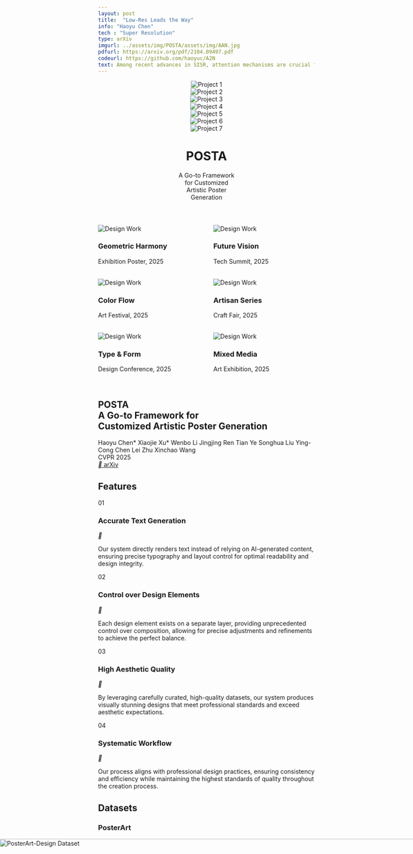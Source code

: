 ```yaml
---
layout: post
title:  "Low-Res Leads the Way"
info: "Haoyu Chen"
tech : "Super Resolution"
type: arXiv
imgurl: ../assets/img/POSTA/assets/img/AAN.jpg
pdfurl: https://arxiv.org/pdf/2104.09497.pdf
codeurl: https://github.com/haoyuc/A2N
text: Among recent advances in SISR, attention mechanisms are crucial for high performance SR models. However, few works really discuss why attention works and how it works. In this work, we attempt to quantify and visualize the static attention mechanisms and show that not all attention modules are equally beneficial. We then propose attention in attention network (AN) for highly accurate image SR. This allows attention modules to specialize to beneficial examples without otherwise penalties and thus greatly improve the capacity of the attention network with little parameter overhead. 
---
```




<script src="https://cdn.tailwindcss.com"></script>
<link rel="preconnect" href="https://fonts.googleapis.com" />
<link rel="preconnect" href="https://fonts.gstatic.com" crossorigin />
<link
    href="https://fonts.googleapis.com/css2?family=Pacifico&family=Space+Grotesk:wght@300;400;500;600;700&family=Inter:wght@300;400;500;600&family=Plus+Jakarta+Sans:wght@400;500;600;700&family=Sailec:wght@400;500;600;700&display=swap"
    rel="stylesheet"
/>
<link
    href="https://cdn.jsdelivr.net/npm/remixicon@4.5.0/fonts/remixicon.css"
    rel="stylesheet"
/>
<style>
    :where([class^="ri-"])::before { content: "\f3c2"; }
    .font-['Space_Grotesk'] {
    letter-spacing: -0.03em;
    }
    .font-['Syne'] {
    letter-spacing: -0.02em;
    }
    .font-['Cabinet_Grotesk'] {
    letter-spacing: -0.02em;
    }
    .masonry {
    column-count: 3;
    column-gap: 2rem;
    }
    .masonry-item {
    break-inside: avoid;
    margin-bottom: 2rem;
    }
    @media (max-width: 1024px) {
    .masonry { column-count: 2; }
    }
    @media (max-width: 640px) {
    .masonry { column-count: 1; }
    }
    @keyframes scroll-left {
    0% { transform: translateX(0); }
    100% { transform: translateX(-50%); }
  }
</style>
<script>
    tailwind.config = {
    theme: {
        extend: {
        colors: { primary: "#1a1a1a", secondary: "#4a4a4a" },
        borderRadius: {
            none: "0px",
            sm: "2px",
            DEFAULT: "4px",
            md: "8px",
            lg: "12px",
            xl: "16px",
            "2xl": "20px",
            "3xl": "24px",
            full: "9999px",
            button: "4px",
        },
        },
    },
    };
</script>

  <body class="bg-white min-h-screen">
    <header class="min-h-screen flex flex-col justify-between">
      <!-- <div class="grid grid-cols-7 gap-4 p-8 max-w-[90vw] mx-auto"> -->
      <div class="grid grid-cols-7 gap-4 p-8 mx-auto">
        <div class=" overflow-hidden">
          <img
            src="./assets/img/POSTA/poster/00000.jpg"
            class="w-full h-full object-cover"
            alt="Project 1"
          />
        </div>
        <div class=" overflow-hidden">
          <img
            src="./assets/img/POSTA/poster/00012.jpg"
            class="w-full h-full object-cover"
            alt="Project 2"
          />
        </div>
        <div class=" overflow-hidden">
          <img
            src="./assets/img/POSTA/poster/00015.jpg"
            class="w-full h-full object-cover"
            alt="Project 3"
          />
        </div>
        <div class=" overflow-hidden">
          <img
            src="./assets/img/POSTA/poster/00020.jpg"
            class="w-full h-full object-cover"
            alt="Project 4"
          />
        </div>
        <div class=" overflow-hidden">
          <img
            src="./assets/img/POSTA/poster/00021.jpg"
            class="w-full h-full object-cover"
            alt="Project 5"
          />
        </div>
        <div class=" overflow-hidden">
          <img
            src="./assets/img/POSTA/poster/00022.jpg"
            class="w-full h-full object-cover"
            alt="Project 6"
          />
        </div>
        <div class=" overflow-hidden">
          <img
            src="./assets/img/POSTA/poster/00023.jpg"
            class="w-full h-full object-cover"
            alt="Project 7"
          />
        </div>
      </div>
      <div class="flex items-end justify-between w-full pb-16 px-8">
        <h1
          class="font-['Space_Grotesk'] text-[15vw] text-primary tracking-tight leading-[0.8] uppercase font-light flex-shrink-0"
          style="font-variation-settings: 'wght' 300;"
        >
          POSTA
        </h1>
        <div class="pl-8 mb-4 flex-shrink">
          <p
            class="font-['Inter'] text-2xl md:text-3xl lg:text-4xl text-secondary"
          >
            A Go-to Framework<br />for Customized<br />Artistic Poster<br />Generation
          </p>
        </div>
      </div>
    </header>
    <section class="px-6 py-32 bg-white">
      <div class="container mx-auto">
        <div class="masonry">
          <div class="masonry-item group cursor-pointer">
            <div class="relative overflow-hidden rounded-lg">
              <img
                src="./assets/img/POSTA/poster/00024.jpg"
                class="w-full object-cover transition-transform duration-500 group-hover:scale-105"
                alt="Design Work"
              />
              <div
                class="absolute inset-0 bg-black/60 opacity-0 group-hover:opacity-100 transition-opacity flex items-center justify-center"
              >
                <div class="text-center">
                  <h3 class="font-['Space_Grotesk'] text-white text-2xl mb-2">
                    Geometric Harmony
                  </h3>
                  <p class="font-['Inter'] text-white/80 text-sm">
                    Exhibition Poster, 2025
                  </p>
                </div>
              </div>
            </div>
          </div>
          <div class="masonry-item group cursor-pointer">
            <div class="relative overflow-hidden rounded-lg">
              <img
                src="./assets/img/POSTA/poster/00025.jpg"
                class="w-full object-cover transition-transform duration-500 group-hover:scale-105"
                alt="Design Work"
              />
              <div
                class="absolute inset-0 bg-black/60 opacity-0 group-hover:opacity-100 transition-opacity flex items-center justify-center"
              >
                <div class="text-center">
                  <h3 class="font-['Space_Grotesk'] text-white text-2xl mb-2">
                    Color Flow
                  </h3>
                  <p class="font-['Inter'] text-white/80 text-sm">
                    Art Festival, 2025
                  </p>
                </div>
              </div>
            </div>
          </div>
          <div class="masonry-item group cursor-pointer">
            <div class="relative overflow-hidden rounded-lg">
              <img
                src="./assets/img/POSTA/poster/00026.jpg"
                class="w-full object-cover transition-transform duration-500 group-hover:scale-105"
                alt="Design Work"
              />
              <div
                class="absolute inset-0 bg-black/60 opacity-0 group-hover:opacity-100 transition-opacity flex items-center justify-center"
              >
                <div class="text-center">
                  <h3 class="font-['Space_Grotesk'] text-white text-2xl mb-2">
                    Type & Form
                  </h3>
                  <p class="font-['Inter'] text-white/80 text-sm">
                    Design Conference, 2025
                  </p>
                </div>
              </div>
            </div>
          </div>
          <div class="masonry-item group cursor-pointer">
            <div class="relative overflow-hidden rounded-lg">
              <img
                src="./assets/img/POSTA/poster/00023.jpg"
                class="w-full object-cover transition-transform duration-500 group-hover:scale-105"
                alt="Design Work"
              />
              <div
                class="absolute inset-0 bg-black/60 opacity-0 group-hover:opacity-100 transition-opacity flex items-center justify-center"
              >
                <div class="text-center">
                  <h3 class="font-['Space_Grotesk'] text-white text-2xl mb-2">
                    Future Vision
                  </h3>
                  <p class="font-['Inter'] text-white/80 text-sm">
                    Tech Summit, 2025
                  </p>
                </div>
              </div>
            </div>
          </div>
          <div class="masonry-item group cursor-pointer">
            <div class="relative overflow-hidden rounded-lg">
              <img
                src="./assets/img/POSTA/poster/00023.jpg"
                class="w-full object-cover transition-transform duration-500 group-hover:scale-105"
                alt="Design Work"
              />
              <div
                class="absolute inset-0 bg-black/60 opacity-0 group-hover:opacity-100 transition-opacity flex items-center justify-center"
              >
                <div class="text-center">
                  <h3 class="font-['Space_Grotesk'] text-white text-2xl mb-2">
                    Artisan Series
                  </h3>
                  <p class="font-['Inter'] text-white/80 text-sm">
                    Craft Fair, 2025
                  </p>
                </div>
              </div>
            </div>
          </div>
          <div class="masonry-item group cursor-pointer">
            <div class="relative overflow-hidden rounded-lg">
              <img
                src="./assets/img/POSTA/poster/00023.jpg"
                class="w-full object-cover transition-transform duration-500 group-hover:scale-105"
                alt="Design Work"
              />
              <div
                class="absolute inset-0 bg-black/60 opacity-0 group-hover:opacity-100 transition-opacity flex items-center justify-center"
              >
                <div class="text-center">
                  <h3 class="font-['Space_Grotesk'] text-white text-2xl mb-2">
                    Mixed Media
                  </h3>
                  <p class="font-['Inter'] text-white/80 text-sm">
                    Art Exhibition, 2025
                  </p>
                </div>
              </div>
            </div>
          </div>
        </div>
      </div>
    </section>
    <section id="about" class="px-6 py-32 bg-white" style="padding-top:0em;">
      <div class="container mx-auto">
        <div class="max-w-4xl mx-auto">
          <div class="text-center mb-16">
            <h1
              class="font-['Space_Grotesk'] text-5xl md:text-6xl text-primary mb-8 leading-tight"
            >
              POSTA<br /><span class="text-4xl md:text-5xl"
                >A Go-to Framework for<br />Customized Artistic Poster
                Generation</span
              >
            </h1>
            <div
              class="flex flex-wrap justify-center items-center gap-x-2 text-secondary/80 font-['Inter'] mb-8"
            >
              <span class="text-lg">Haoyu Chen*</span>
              <span class="text-lg">Xiaojie Xu*</span>
              <span class="text-lg">Wenbo Li</span>
              <span class="text-lg">Jingjing Ren</span>
              <span class="text-lg">Tian Ye</span>
              <span class="text-lg">Songhua Liu</span>
              <span class="text-lg">Ying-Cong Chen</span>
              <span class="text-lg">Lei Zhu</span>
              <span class="text-lg">Xinchao Wang</span>
            </div>
            <div class="inline-block bg-gray-50 px-4 py-2 rounded-full">
              <span class="font-['Inter'] text-secondary/90 font-medium"
                >CVPR 2025</span
              >
            </div>
          </div>
          <div class="flex justify-center">
            <a
              href="#"
              class="group relative inline-flex items-center justify-center !rounded-button bg-primary px-8 py-3 overflow-hidden transition-all duration-300 hover:bg-opacity-90"
            >
              <span
                class="relative font-['Inter'] text-white flex items-center gap-2"
              >
                <i class="ri-article-line"></i>
                arXiv
              </span>
            </a>
          </div>
        </div>
      </div>
    </section>
    <section class="px-6 py-32 bg-gray-50 overflow-hidden">
      <div class="container mx-auto relative">
        <div
          class="absolute top-0 right-0 w-1/2 h-full bg-[url('https://public.readdy.ai/ai/img_res/d227f8a0f673113aa649b12e18051c36.jpg')] bg-cover bg-center opacity-10"
        ></div>
        <h2
          class="font-['Space_Grotesk'] text-8xl text-primary/10 absolute -top-10 left-0"
        >
          Features
        </h2>
        <div class="max-w-6xl mx-auto relative">
          <div class="mb-32">
            <span
              class="font-['Inter'] text-sm tracking-widest uppercase text-secondary/60"
              >01</span
            >
            <h3
              class="font-['Plus_Jakarta_Sans'] text-4xl text-primary mt-4 mb-6 font-semibold"
            >
              Accurate Text Generation
            </h3>
            <div class="flex items-start gap-16">
              <div
                class="w-16 h-16 flex items-center justify-center bg-primary/5 rounded-full flex-shrink-0"
              >
                <i class="ri-text-spacing text-primary text-2xl"></i>
              </div>
              <p
                class="font-['Inter'] text-secondary text-lg leading-relaxed max-w-2xl"
              >
                Our system directly renders text instead of relying on
                AI-generated content, ensuring precise typography and layout
                control for optimal readability and design integrity.
              </p>
            </div>
          </div>
          <div class="mb-32 ml-[10%]">
            <span
              class="font-['Inter'] text-sm tracking-widest uppercase text-secondary/60"
              >02</span
            >
            <h3
              class="font-['Plus_Jakarta_Sans'] text-4xl text-primary mt-4 mb-6 font-semibold"
            >
              Control over Design Elements
            </h3>
            <div class="flex items-start gap-16">
              <div
                class="w-16 h-16 flex items-center justify-center bg-primary/5 rounded-full flex-shrink-0"
              >
                <i class="ri-layers-line text-primary text-2xl"></i>
              </div>
              <p
                class="font-['Inter'] text-secondary text-lg leading-relaxed max-w-2xl"
              >
                Each design element exists on a separate layer, providing
                unprecedented control over composition, allowing for precise
                adjustments and refinements to achieve the perfect balance.
              </p>
            </div>
          </div>
          <div class="mb-32 ml-[20%]">
            <span
              class="font-['Inter'] text-sm tracking-widest uppercase text-secondary/60"
              >03</span
            >
            <h3
              class="font-['Plus_Jakarta_Sans'] text-4xl text-primary mt-4 mb-6 font-semibold"
            >
              High Aesthetic Quality
            </h3>
            <div class="flex items-start gap-16">
              <div
                class="w-16 h-16 flex items-center justify-center bg-primary/5 rounded-full flex-shrink-0"
              >
                <i class="ri-palette-line text-primary text-2xl"></i>
              </div>
              <p
                class="font-['Inter'] text-secondary text-lg leading-relaxed max-w-2xl"
              >
                By leveraging carefully curated, high-quality datasets, our
                system produces visually stunning designs that meet professional
                standards and exceed aesthetic expectations.
              </p>
            </div>
          </div>
          <div class="ml-[30%]">
            <span
              class="font-['Inter'] text-sm tracking-widest uppercase text-secondary/60"
              >04</span
            >
            <h3
              class="font-['Plus_Jakarta_Sans'] text-4xl text-primary mt-4 mb-6 font-semibold"
            >
              Systematic Workflow
            </h3>
            <div class="flex items-start gap-16">
              <div
                class="w-16 h-16 flex items-center justify-center bg-primary/5 rounded-full flex-shrink-0"
              >
                <i class="ri-flow-chart text-primary text-2xl"></i>
              </div>
              <p
                class="font-['Inter'] text-secondary text-lg leading-relaxed max-w-2xl"
              >
                Our process aligns with professional design practices, ensuring
                consistency and efficiency while maintaining the highest
                standards of quality throughout the creation process.
              </p>
            </div>
          </div>
        </div>
      </div>
    </section>
    <section
      class="px-6 py-48 bg-black transition-all duration-1000 ease-out"
      id="datasets-section"
    >
      <div class="container mx-auto">
        <div class="relative mb-48">
          <div class="flex flex-col items-center justify-center">
            <div class="relative">
              <h2
                class="font-['Space_Grotesk'] text-[160px] text-gray-300/30 text-center transition-all duration-1000 ease-out opacity-0 translate-y-12 tracking-tight leading-none"
                id="datasets-bg-text"
              >
                Datasets
              </h2>
              <div
                class="absolute -inset-4 bg-gradient-to-b from-black via-transparent to-black"
              ></div>
            </div>
            <div class="mt-8">
              <h3
                class="font-['Space_Grotesk'] text-6xl text-white text-center relative z-10 transition-all duration-1000 delay-300 ease-out opacity-0 translate-y-12 leading-tight tracking-wide bg-clip-text text-transparent bg-gradient-to-r from-white via-white to-white/80"
                id="datasets-title"
              >
                PosterArt
              </h3>
            </div>
          </div>
        </div>
        <div class="flex flex-col gap-40">
          <div class="relative">
            <div
              class="absolute -top-20 -right-20 w-72 h-72 bg-white/5 rounded-full blur-3xl"
            ></div>
            <div class="overflow-hidden relative z-10 mb-12" style="width: 100vw; max-width: 100vw; margin-left: calc(-50vw + 50%);">
              <div class="scrolling-wrapper" id="scrolling-wrapper-1" style="display: flex; width: max-content; animation: scroll-left 60s linear infinite;">
                <img
                  src="./assets/img/POSTA/dataset/1.png"
                  class="h-auto object-cover aspect-[2/1]"
                  alt="PosterArt-Design Dataset"
                  style="height: 50vh; min-width: 100vw;"
                />
                <img
                  src="./assets/img/POSTA/dataset/1.png"
                  class="h-auto object-cover aspect-[2/1]"
                  alt="PosterArt-Design Dataset"
                  style="height: 50vh; min-width: 100vw;"
                />
              </div>
            </div>
            <div
              class="absolute -bottom-10 -left-10 w-48 h-48 bg-white/5 rounded-full blur-2xl"
            ></div>
            <div class="max-w-2xl mx-auto text-center">
              <span class="font-['Inter'] text-6xl font-light text-white/60"
                >01</span
              >
              <h4 class="font-['Space_Grotesk'] text-5xl text-white mt-4 mb-8">
                PosterArt-Design
              </h4>
              <p
                class="font-['Inter'] text-lg text-gray-400 leading-relaxed mb-12"
              >
                Professional backgrounds with additional aesthetically pleasing
                layouts and typography information, crafted by professional
                designers.
              </p>
              <button
                class="group relative inline-flex items-center justify-center !rounded-button bg-transparent border-2 border-white px-8 py-3 overflow-hidden transition-all duration-300 hover:bg-white"
              >
                <span
                  class="relative font-['Inter'] text-white group-hover:text-black transition-colors duration-300 flex items-center"
                >
                  <i class="ri-download-line mr-2"></i>Download Dataset (2.3GB)
                </span>
              </button>
            </div>
          </div>
          <div class="relative">
            <div
              class="absolute -top-20 -left-20 w-72 h-72 bg-white/5 rounded-full blur-3xl"
            ></div>
            <img
              src="./assets/img/POSTA/dataset/2.png"
              class="w-full h-auto object-cover relative z-10 mb-12"
              alt="PosterArt-Text Dataset"
            />
            <div
              class="absolute -bottom-10 -right-10 w-48 h-48 bg-white/5 rounded-full blur-2xl"
            ></div>
            <div class="max-w-2xl mx-auto text-center">
              <span class="font-['Inter'] text-6xl font-light text-white/60"
                >02</span
              >
              <h4 class="font-['Space_Grotesk'] text-5xl text-white mt-4 mb-8">
                PosterArt-Text
              </h4>
              <p
                class="font-['Inter'] text-lg text-gray-400 leading-relaxed mb-12"
              >
                Segmentation and corresponding descriptions of text elements
                with diverse artistic styles.
              </p>
              <button
                class="group relative inline-flex items-center justify-center !rounded-button bg-transparent border-2 border-white px-8 py-3 overflow-hidden transition-all duration-300 hover:bg-white"
              >
                <span
                  class="relative font-['Inter'] text-white group-hover:text-black transition-colors duration-300 flex items-center"
                >
                  <i class="ri-download-line mr-2"></i>Download Dataset (1.8GB)
                </span>
              </button>
            </div>
          </div>
        </div>
      </div>
    </section>
    <section class="px-6 py-32 bg-white relative">
      <div
        class="absolute inset-0 bg-[url('https://public.readdy.ai/ai/img_res/3f8b06ed7d0840028809fa58c3059a2d.jpg')] bg-cover bg-center opacity-5"
      ></div>
      <div class="container mx-auto relative">
        <div class="max-w-4xl mb-24">
          <div class="relative">
            <h2
              class="font-['Space_Grotesk'] text-7xl text-primary/10 absolute -top-14 left-0"
            >
              Method
            </h2>
            <h3
              class="font-['Plus_Jakarta_Sans'] text-4xl md:text-6xl text-primary relative z-10 font-bold"
            >
              POSTA Pipeline
            </h3>
          </div>
          <p class="font-['Inter'] text-lg text-secondary/80 mt-8 max-w-2xl">
            Our sophisticated pipeline combines cutting-edge AI technology with
            professional design principles to create stunning poster artwork.
          </p>
        </div>
        <div class="relative mb-40">
          <div
            class="absolute w-[120%] -left-[10%] h-px bg-gradient-to-r from-transparent via-primary/10 to-transparent top-1/2"
          ></div>
          <div class="grid grid-cols-3 gap-8 relative">
            <div class="group">
              <div class="relative mb-8">
                <div
                  class="w-24 h-24 mx-auto bg-white shadow-lg rounded-2xl flex items-center justify-center transform transition-transform group-hover:-translate-y-2"
                >
                  <div
                    class="w-16 h-16 flex items-center justify-center bg-primary/5 rounded-xl"
                  >
                    <i class="ri-image-line text-primary text-2xl"></i>
                  </div>
                </div>
                <div
                  class="absolute top-1/2 left-1/2 -translate-x-1/2 -translate-y-1/2 w-8 h-8 bg-white rounded-full border-4 border-primary/10 z-10"
                ></div>
              </div>
              <div class="text-center px-6">
                <span
                  class="font-['Inter'] text-sm font-semibold text-primary/40 mb-2 block"
                  >Step 01</span
                >
                <h3
                  class="font-['Cabinet_Grotesk'] text-2xl text-primary mb-4 font-medium"
                >
                  Background Generation
                </h3>
                <p class="font-['Inter'] text-secondary leading-relaxed">
                  Background Diffusion models create sophisticated, contextually
                  appropriate visual foundations through advanced AI algorithms.
                </p>
              </div>
            </div>
            <div class="group">
              <div class="relative mb-8">
                <div
                  class="w-24 h-24 mx-auto bg-white shadow-lg rounded-2xl flex items-center justify-center transform transition-transform group-hover:-translate-y-2"
                >
                  <div
                    class="w-16 h-16 flex items-center justify-center bg-primary/5 rounded-xl"
                  >
                    <i class="ri-layout-line text-primary text-2xl"></i>
                  </div>
                </div>
                <div
                  class="absolute top-1/2 left-1/2 -translate-x-1/2 -translate-y-1/2 w-8 h-8 bg-white rounded-full border-4 border-primary/10 z-10"
                ></div>
              </div>
              <div class="text-center px-6">
                <span
                  class="font-['Inter'] text-sm font-semibold text-primary/40 mb-2 block"
                  >Step 02</span
                >
                <h3 class="font-['Space_Grotesk'] text-2xl text-primary mb-4">
                  Design Planning
                </h3>
                <p class="font-['Inter'] text-secondary leading-relaxed">
                  Design MLLM orchestrates layout and typography, ensuring
                  balanced and impactful compositions through intelligent
                  analysis.
                </p>
              </div>
            </div>
            <div class="group">
              <div class="relative mb-8">
                <div
                  class="w-24 h-24 mx-auto bg-white shadow-lg rounded-2xl flex items-center justify-center transform transition-transform group-hover:-translate-y-2"
                >
                  <div
                    class="w-16 h-16 flex items-center justify-center bg-primary/5 rounded-xl"
                  >
                    <i class="ri-text-wrap text-primary text-2xl"></i>
                  </div>
                </div>
                <div
                  class="absolute top-1/2 left-1/2 -translate-x-1/2 -translate-y-1/2 w-8 h-8 bg-white rounded-full border-4 border-primary/10 z-10"
                ></div>
              </div>
              <div class="text-center px-6">
                <span
                  class="font-['Inter'] text-sm font-semibold text-primary/40 mb-2 block"
                  >Step 03</span
                >
                <h3 class="font-['Space_Grotesk'] text-2xl text-primary mb-4">
                  Artistic Text Stylization
                </h3>
                <p class="font-['Inter'] text-secondary leading-relaxed">
                  ArtText Diffusion applies sophisticated artistic effects to
                  text elements, creating cohesive visual narratives with
                  precision.
                </p>
              </div>
            </div>
          </div>
        </div>
        <div class="bg-gray-50 rounded-2xl p-12 relative overflow-hidden">
          <div
            class="absolute top-0 right-0 w-full h-full bg-[url('https://public.readdy.ai/ai/img_res/e189f6d019e92b624edc8a2911336ffe.jpg')] bg-cover bg-center opacity-10"
          ></div>
          <div
            class="relative flex flex-col items-center text-center max-w-5xl mx-auto"
          >
            <img
              src="./assets/img/POSTA/dataset/method.png"
              class="w-full mb-12"
              alt="AI Technology Illustration"
            />
            <h3
              class="font-['Sailec'] text-3xl text-primary mb-6 font-semibold"
            >
              Advanced AI Technology
            </h3>
            <p
              class="font-['Inter'] text-secondary leading-relaxed mb-8 max-w-3xl"
            >
              Our pipeline leverages cutting-edge artificial intelligence to
              transform your creative vision into stunning poster designs. Each
              step is carefully optimized to ensure the highest quality output
              while maintaining artistic integrity.
            </p>
            <button
              class="bg-primary text-white px-8 py-3 !rounded-button font-['Inter'] hover:bg-opacity-90 transition-colors whitespace-nowrap flex items-center"
            >
              <i class="ri-arrow-right-line mr-2"></i>
              Learn More About Our Technology
            </button>
          </div>
        </div>
      </div>
    </section>
    <section class="px-6 py-32 bg-white">
      <div class="container mx-auto">
        <div class="max-w-lg mx-auto text-center mb-24">
          <span
            class="font-['Inter'] text-sm tracking-widest uppercase text-secondary/60 mb-4 block"
            >Results</span
          >
          <h2 class="font-['Syne'] text-4xl md:text-5xl text-primary font-bold">
            Showcase
          </h2>
        </div>
        <div class="space-y-40">
          <div class="relative">
            <div
              class="absolute -top-40 -left-40 w-96 h-96 bg-primary/5 rounded-full blur-[100px]"
            ></div>
            <div class="grid grid-cols-2 gap-16 items-center">
              <div class="relative z-10">
                <span class="font-['Inter'] text-6xl font-light text-primary/20"
                  >01</span
                >
                <h3
                  class="font-['Sailec'] text-4xl text-primary mt-4 mb-6 font-semibold"
                >
                  Artistic Texts
                </h3>
                <p
                  class="font-['Inter'] text-lg text-secondary leading-relaxed mb-8"
                >
                  Our system generates sophisticated artistic text effects that
                  seamlessly integrate with the overall design. Each character
                  is carefully crafted to maintain readability while achieving
                  stunning visual impact.
                </p>
                <ul class="space-y-4 font-['Inter'] text-secondary">
                  <li class="flex items-center gap-3">
                    <div
                      class="w-6 h-6 flex items-center justify-center bg-primary/5 rounded-full flex-shrink-0"
                    >
                      <i class="ri-check-line text-primary text-sm"></i>
                    </div>
                    <span>Advanced typography controls</span>
                  </li>
                  <li class="flex items-center gap-3">
                    <div
                      class="w-6 h-6 flex items-center justify-center bg-primary/5 rounded-full flex-shrink-0"
                    >
                      <i class="ri-check-line text-primary text-sm"></i>
                    </div>
                    <span>Multiple artistic styles</span>
                  </li>
                  <li class="flex items-center gap-3">
                    <div
                      class="w-6 h-6 flex items-center justify-center bg-primary/5 rounded-full flex-shrink-0"
                    >
                      <i class="ri-check-line text-primary text-sm"></i>
                    </div>
                    <span>Perfect readability</span>
                  </li>
                </ul>
              </div>
              <div class="relative">
                <img
                  src="https://public.readdy.ai/ai/img_res/fba051202905db6a9f96a754e49b31ea.jpg"
                  class="w-full rounded-lg shadow-xl relative z-10"
                  alt="Artistic Text Generation"
                />
                <div
                  class="absolute -bottom-40 -right-40 w-96 h-96 bg-secondary/5 rounded-full blur-[100px]"
                ></div>
              </div>
            </div>
          </div>
          <div class="relative">
            <div
              class="absolute -top-40 -right-40 w-96 h-96 bg-primary/5 rounded-full blur-[100px]"
            ></div>
            <div class="grid grid-cols-2 gap-16 items-center">
              <div class="relative">
                <img
                  src="https://public.readdy.ai/ai/img_res/814f3b51601a8c591c3fba29ca306158.jpg"
                  class="w-full rounded-lg shadow-xl relative z-10"
                  alt="Design Editability"
                />
                <div
                  class="absolute -bottom-40 -left-40 w-96 h-96 bg-secondary/5 rounded-full blur-[100px]"
                ></div>
              </div>
              <div class="relative z-10">
                <span class="font-['Inter'] text-6xl font-light text-primary/20"
                  >02</span
                >
                <h3
                  class="font-['Sailec'] text-4xl text-primary mt-4 mb-6 font-semibold"
                >
                  Complete Editability
                </h3>
                <p
                  class="font-['Inter'] text-lg text-secondary leading-relaxed mb-8"
                >
                  Every element in your design remains fully editable, giving
                  you unprecedented control over the final output. Adjust,
                  refine, and perfect your design with professional-grade tools.
                </p>
                <ul class="space-y-4 font-['Inter'] text-secondary">
                  <li class="flex items-center gap-3">
                    <div
                      class="w-6 h-6 flex items-center justify-center bg-primary/5 rounded-full flex-shrink-0"
                    >
                      <i class="ri-check-line text-primary text-sm"></i>
                    </div>
                    <span>Layer-based editing</span>
                  </li>
                  <li class="flex items-center gap-3">
                    <div
                      class="w-6 h-6 flex items-center justify-center bg-primary/5 rounded-full flex-shrink-0"
                    >
                      <i class="ri-check-line text-primary text-sm"></i>
                    </div>
                    <span>Fine-tuned controls</span>
                  </li>
                  <li class="flex items-center gap-3">
                    <div
                      class="w-6 h-6 flex items-center justify-center bg-primary/5 rounded-full flex-shrink-0"
                    >
                      <i class="ri-check-line text-primary text-sm"></i>
                    </div>
                    <span>Real-time preview</span>
                  </li>
                </ul>
              </div>
            </div>
          </div>
        </div>
      </div>
    </section>
    <section class="px-6 py-32 bg-white">
      <div class="container mx-auto">
        <div class="max-w-lg mx-auto text-center mb-24">
          <span
            class="font-['Inter'] text-sm tracking-widest uppercase text-secondary/60 mb-4 block"
            >Gallery</span
          >
          <h2
            class="font-['Sailec'] text-4xl md:text-5xl text-primary font-bold"
          >
            Poster Showcase
          </h2>
        </div>
        <div class="grid grid-cols-3 gap-12 max-w-7xl mx-auto">
          <div class=" overflow-hidden">
            <img
              src="./assets/img/POSTA/poster/00000.jpg"
              class="w-full h-full object-cover"
              alt="Poster 1"
            />
          </div>
          <div class=" overflow-hidden">
            <img
              src="./assets/img/POSTA/poster/00001.jpg"
              class="w-full h-full object-cover"
              alt="Poster 2"
            />
          </div>
          <div class=" overflow-hidden">
            <img
              src="./assets/img/POSTA/poster/00002.jpg"
              class="w-full h-full object-cover"
              alt="Poster 3"
            />
          </div>
          <div class=" overflow-hidden">
            <img
              src="./assets/img/POSTA/poster/00003.jpg"
              class="w-full h-full object-cover"
              alt="Poster 4"
            />
          </div>
          <div class=" overflow-hidden">
            <img
              src="./assets/img/POSTA/poster/00004.jpg"
              class="w-full h-full object-cover"
              alt="Poster 5"
            />
          </div>
          <div class=" overflow-hidden">
            <img
              src="./assets/img/POSTA/poster/00005.jpg"
              class="w-full h-full object-cover"
              alt="Poster 6"
            />
          </div>
          <div class=" overflow-hidden">
            <img
              src="./assets/img/POSTA/poster/00006.jpg"
              class="w-full h-full object-cover"
              alt="Poster 7"
            />
          </div>
          <div class=" overflow-hidden">
            <img
              src="./assets/img/POSTA/poster/00007.jpg"
              class="w-full h-full object-cover"
              alt="Poster 8"
            />
          </div>
          <div class=" overflow-hidden">
            <img
              src="./assets/img/POSTA/poster/00008.jpg"
              class="w-full h-full object-cover"
              alt="Poster 9"
            />
          </div>
          <div class=" overflow-hidden">
            <img
              src="./assets/img/POSTA/poster/00009.jpg"
              class="w-full h-full object-cover"
              alt="Poster 10"
            />
          </div>
          <div class=" overflow-hidden">
            <img
              src="./assets/img/POSTA/poster/00010.jpg"
              class="w-full h-full object-cover"
              alt="Poster 11"
            />
          </div>
          <div class=" overflow-hidden">
            <img
              src="./assets/img/POSTA/poster/00011.jpg"
              class="w-full h-full object-cover"
              alt="Poster 12"
            />
          </div>
        </div>
      </div>
    </section>
    <footer class="bg-white border-t border-gray-200 px-6 py-12">
      <div class="container mx-auto max-w-3xl">
        <div class="text-center">
          <p class="font-['Inter'] text-sm text-gray-600 mb-4">
            To cite this article:
          </p>
          <div class="bg-gray-50 p-6 rounded-lg text-left">
            <p class="font-['Inter'] text-gray-800 mb-4">
              Richardson, E., Anderson, M., & Thompson, S. (2025). POSTA: A
              Framework for Artistic Poster Generation.
              <em>Journal of Design Studies</em>, 42(1), 15-32.
            </p>
            <p class="font-['Inter'] text-gray-800">
              DOI: 10.1234/jds.2025.42.1.15
            </p>
          </div>
          <button
            class="mt-6 flex items-center justify-center space-x-2 mx-auto bg-primary text-white px-6 py-2 !rounded-button font-['Inter'] hover:bg-opacity-90 transition-colors whitespace-nowrap"
          >
            <i class="ri-file-copy-line"></i>
            <span>Copy Citation</span>
          </button>
        </div>
      </div>
    </footer>
    <script>
      document.addEventListener("DOMContentLoaded", function () {
        const datasetsSection = document.getElementById("datasets-section");
        const datasetsBgText = document.getElementById("datasets-bg-text");
        const datasetsTitle = document.getElementById("datasets-title");
        const datasetsObserver = new IntersectionObserver(
          (entries) => {
            entries.forEach((entry) => {
              if (entry.isIntersecting) {
                datasetsBgText.style.opacity = "1";
                datasetsBgText.style.transform = "translate(-50%, 0)";
                datasetsTitle.style.opacity = "1";
                datasetsTitle.style.transform = "translateY(0)";
                entry.target.style.backgroundColor = "black";
              } else {
                datasetsBgText.style.opacity = "0";
                datasetsBgText.style.transform = "translate(-50%, 3rem)";
                datasetsTitle.style.opacity = "0";
                datasetsTitle.style.transform = "translateY(3rem)";
                entry.target.style.backgroundColor = "rgba(0,0,0,0.95)";
              }
            });
          },
          {
            threshold: 0.2,
          },
        );
        datasetsObserver.observe(datasetsSection);
        const copyBtn = document.querySelector("footer button");
        copyBtn.addEventListener("click", function () {
          const citation = document.querySelector(".bg-gray-50 p").textContent;
          navigator.clipboard.writeText(citation).then(function () {
            const originalText = copyBtn.innerHTML;
            copyBtn.innerHTML = '<i class="ri-check-line"></i><span>Copied!</span>';
            setTimeout(function () {
              copyBtn.innerHTML = originalText;
            }, 2000);
          });
        });
        const observerOptions = {
          root: null,
          rootMargin: "0px",
          threshold: 0.1,
        };
        const observer = new IntersectionObserver((entries) => {
          entries.forEach((entry) => {
            if (entry.isIntersecting) {
              entry.target.style.opacity = "1";
              entry.target.style.transform = "translateY(0)";
            }
          });
        }, observerOptions);
        document.querySelectorAll('[data-aos="fade-up"]').forEach((element) => {
          element.style.opacity = "0";
          element.style.transform = "translateY(20px)";
          element.style.transition = "opacity 0.6s ease-out, transform 0.6s ease-out";
          observer.observe(element);
        });
      });
    </script>
